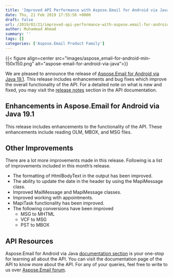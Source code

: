 ```yaml
---
title: 'Improved API Performance with Aspose.Email for Android via Java 19.1'
date: Thu, 21 Feb 2019 17:55:56 +0000
draft: false
url: /2019/02/21/improved-api-performance-with-aspose.email-for-android-via-java-19.1/
author: Muhammad Ahmad
summary: ''
tags: []
categories: ['Aspose.Email Product Family']
---
```




{{< figure align=center src="images/aspose_email-for-android-min-150x150.png" alt="aspose-email-for-android-via-java">}}


We are pleased to announce the release of [Aspose.Email for Android via Java 19.1][1]. This release includes enhancements and bug fixes which improve the overall functionality of the API. For a detailed note on what is new and fixed, you may visit the [release notes][2] section in the API documentation.

## Enhancements in Aspose.Email for Android via Java 19.1

This release includes enhancements to the functionality of the API. These enhancements include reading OLM, MBOX, and MSG files.

## Other Improvements

There are a lot more improvements made in this release. Following is a list of improvements included in this month’s release.

*   The formatting of HtmlBodyText in the output has been improved.
*   The ability to update the date in the header by using the MapiMessage class.
*   Improved MailMessage and MapiMessage classes.
*   Improved working with appointments.
*   MapiTask functionality has been improved.
*   The following conversions have been improved
    *   MSG to MHTML
    *   VCF to MSG
    *   PST to MBOX

## API Resources

Aspose.Email for Android via Java [documentation section][3] is your one-stop for learning all about the API. You can visit the documentation page of the API to know more about the API. For any of your queries, feel free to write to us over [Aspose.Email forum][4].




[1]: https://repository.aspose.com/repo/com/aspose/aspose-email/19.1/
[2]: https://docs.aspose.com/display/emailjava/Aspose.Email+for+Android+via+Java+19.1+Release+Notes
[3]: https://docs.aspose.com/display/emailjava
[4]: https://forum.aspose.com/c/email




